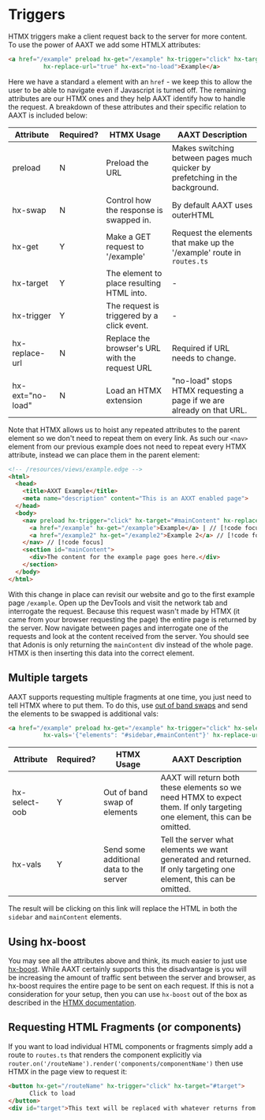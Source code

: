 # Triggers

HTMX triggers make a client request back to the server for more content. To use the power of AAXT we add some HTMLX attributes:

```html
<a href="/example" preload hx-get="/example" hx-trigger="click" hx-target="#mainContent"
          hx-replace-url="true" hx-ext="no-load">Example</a>
```

Here we have a standard `a` element with an `href` - we keep this to allow the user to be able to navigate even if Javascript is turned off. The remaining attributes are our HTMX ones and they help AAXT identify how to handle the request. A breakdown of these attributes and their specific relation to AAXT is included below:

| Attribute        | Required? | HTMX Usage                                     | AAXT Description                                                             |
| ---------------- | --------- | ---------------------------------------------- | ---------------------------------------------------------------------------- |
| preload          | N         | Preload the URL                                | Makes switching between pages much quicker by prefetching in the background. |
| hx-swap          | N         | Control how the response is swapped in.        | By default AAXT uses outerHTML                                               |
| hx-get           | Y         | Make a GET request to '/example'               | Request the elements that make up the '/example' route in `routes.ts`        |
| hx-target        | Y         | The element to place resulting HTML into.      | -                                                                            |
| hx-trigger       | Y         | The request is triggered by a click event.     | -                                                                            |
| hx-replace-url   | N         | Replace the browser's URL with the request URL | Required if URL needs to change.                                             |
| hx-ext="no-load" | N         | Load an HTMX extension                         | "no-load" stops HTMX requesting a page if we are already on that URL.        |

Note that HTMX allows us to hoist any repeated attributes to the parent element so we don't need to repeat them on every link. As such our `<nav>` element from our previous example does not need to repeat every HTMX attribute, instead we can place them in the parent element:

```html
<!-- /resources/views/example.edge -->
<html>
  <head>
    <title>AXXT Example</title>
    <meta name="description" content="This is an AXXT enabled page">
  </head>
  <body>
    <nav preload hx-trigger="click" hx-target="#mainContent" hx-replace-url="true" hx-ext="no-load"> // [!code focus]
      <a href="/example" hx-get="/example">Example</a> | // [!code focus]
      <a href="/example2" hx-get="/example2">Example 2</a> // [!code focus]
    </nav> // [!code focus]
    <section id="mainContent">
      <div>The content for the example page goes here.</div>
    </section>
  </body>
</html>
```

With this change in place can revisit our website and go to the first example page `/example`. Open up the DevTools and visit the network tab and interrogate the request. Because this request wasn't made by HTMX (it came from your browser requesting the page) the entire page is returned by the server. Now navigate between pages and interrogate one of the requests and look at the content received from the server. You should see that Adonis is only returning the `mainContent` div instead of the whole page. HTMX is then inserting this data into the correct element.

## Multiple targets

AAXT supports requesting multiple fragments at one time, you just need to tell HTMX where to put them. To do this, use [out of band swaps](https://htmx.org/attributes/hx-swap-oob/) and send the elements to be swapped is additional vals:

```html
<a href="/example" preload hx-get="/example" hx-trigger="click" hx-select-oob="#sidebar,#mainContent"
          hx-vals='{"elements": "#sidebar,#mainContent"}' hx-replace-url="true" hx-ext="no-load">Example</a>
```

| Attribute     | Required? | HTMX Usage                              | AAXT Description                                                                                                         |
| ------------- | --------- | --------------------------------------- | ------------------------------------------------------------------------------------------------------------------------ |
| hx-select-oob | Y         | Out of band swap of elements            | AAXT will return both these elements so we need HTMX to expect them. If only targeting one element, this can be omitted. |
| hx-vals       | Y         | Send some additional data to the server | Tell the server what elements we want generated and returned.  If only targeting one element, this can be omitted.       |

The result will be clicking on this link will replace the HTML in both the `sidebar` and `mainContent` elements.

## Using hx-boost

You may see all the attributes above and think, its much easier to just use [hx-boost](https://htmx.org/attributes/hx-boost/). While AAXT certainly supports this the disadvantage is you will be increasing the amount of traffic sent between the server and browser, as hx-boost requires the entire page to be sent on each request. If this is not a consideration for your setup, then you can use `hx-boost` out of the box as described in the [HTMX documentation](https://htmx.org/attributes/hx-boost/).

## Requesting HTML Fragments (or components)

If you want to load individual HTML components or fragments simply add a route to `routes.ts` that renders the component explicitly via `router.on('/routeName').render('components/componentName')` then use HTMX in the page view to request it:

```html
<button hx-get="/routeName" hx-trigger="click" hx-target="#target">
      Click to load
</button>
<div id="target">This text will be replaced with whatever returns from the /routeName endpoint.</div>
```
